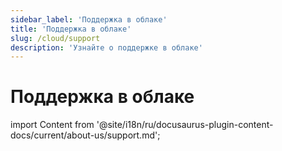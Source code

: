 ```yaml
---
sidebar_label: 'Поддержка в облаке'
title: 'Поддержка в облаке'
slug: /cloud/support
description: 'Узнайте о поддержке в облаке'
---
```



# Поддержка в облаке

import Content from '@site/i18n/ru/docusaurus-plugin-content-docs/current/about-us/support.md';

<Content />
